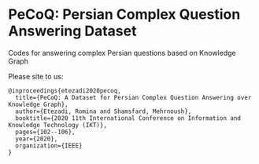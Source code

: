 # PeCoQ: Persian Complex Question Answering Dataset
Codes for answering complex Persian questions based on Knowledge Graph

Please site to us:
```
@inproceedings{etezadi2020pecoq,
  title={PeCoQ: A Dataset for Persian Complex Question Answering over Knowledge Graph},
  author={Etezadi, Romina and Shamsfard, Mehrnoush},
  booktitle={2020 11th International Conference on Information and Knowledge Technology (IKT)},
  pages={102--106},
  year={2020},
  organization={IEEE}
}
```
